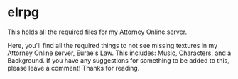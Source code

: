 # elrpg
This holds all the required files for my Attorney Online server.

Here, you'll find all the required things to not see missing textures in my Attorney Online server, Eurae's Law.
This includes:
Music,
Characters,
and a Background.
If you have any suggestions for something to be added to this, please leave a comment!
Thanks for reading.
